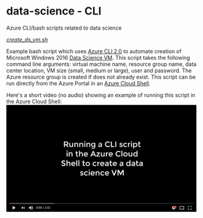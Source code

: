 # data-science - CLI
Azure CLI/bash scripts related to data science

_[create_ds_vm.sh](./create-ds-vm.sh)_

Example bash script which uses [Azure CLI 2.0](https://docs.microsoft.com/cli/azure/get-started-with-azure-cli?view=azure-cli-latest) to automate creation of Microsoft Windows 2016 [Data Science VM](https://docs.microsoft.com/azure/machine-learning/data-science-virtual-machine/overview). This script takes the following command line arguments: virtual machine name, resource group name, data center location, VM size (small, medium or large), user and password. The Azure resource group is created if does not already exist. This script can be run directly from the Azure Portal in an [Azure Cloud Shell](https://azure.microsoft.com/features/cloud-shell/).

Here's a short video (no audio) showing an example of running this script in the Azure Cloud Shell: [![Watch the video](./img/vid-thumbnail.PNG)](https://youtu.be/YssMXocBTgs)



